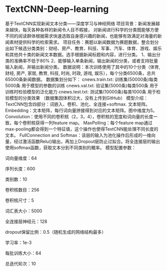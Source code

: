 # TextCNN-Deep-learning
基于TextCNN实现新闻文本分类——深度学习与神经网络
项目背景：新闻发展越来越快，每天各种各样的新闻令人目不暇接，
对新闻进行科学的分类既能够方便不同的阅读群体根据需求快速选取自身感兴趣的新闻，也能够有效满足对海量的新闻素材提供科学的检索需求。
项目任务：赛题以新闻数据为赛题数据，整合划分出如下候选分类类别：财经、房产、教育、科技、军事、汽车、体育、游戏、娱乐和其他共十类的新闻文本数据。选手根据新闻标题和内容，进行分类。
1、输出分类的准确率不低于80%
2、能够输入单条新闻，输出新闻的分类，或者支持批量输入新闻，并输出新闻分类。
数据说明：本次训练使用了其中的10个分类（体育, 财经, 房产, 家居, 教育, 科技, 时尚, 时政, 游戏, 娱乐），每个分类6500条，总共65000条新闻数据。
数据集划分如下：
cnews.train.txt: 训练集(50000条)每类5000条
用于模型的参数的训练
cnews.val.txt: 验证集(5000条)每类500条
用于训练时检验模型的泛化能力
cnews.test.txt: 测试集(10000条)每类1000条
用于检验模型的分类效果
（数据集因体积过大，没有上传到GitHub）
模型介绍：
TextCNN包含四部分：词嵌入、卷积、池化、全连接+softmax.
文本矩阵。
Embedding：文本矩阵，每行词向量拼接得到对应的文本矩阵。图中维度为5。
Convolution：使用不同的卷积核（2，3，4），卷积核的宽度和词向量的长度一致，每个卷积核获得一列feature map。
MaxPolling：每个feature map通过 max-pooling都会得到一个特征值，这个操作也使得TextCNN能处理不同长度的文本。
FullConnection and Softmax：该层的输入为池化操作后形成的一维向量，经过激活函数Relu()输出，再加上Dropout层防止过拟合。将全连接层的输出使用softmax函数，获取文本分到不同类别的概率。
模型配置参数：

词向量维度：64

序列长度：600

类别数：10

卷积核数目：256

卷积核尺寸：5

词汇表大小：5000

全连接层神经元：128

dropout保留比例：0.5（随机生成的网络结构最多）

学习率：1e-3

每批训练大小：64

总迭代轮次：10
